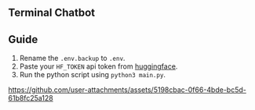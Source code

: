 ## Terminal Chatbot


## Guide 

1. Rename the `.env.backup` to `.env`.
2. Paste your `HF_TOKEN` api token from <a href="https://huggingface.co/">huggingface</a>. 
3. Run the python script using `python3 main.py`.

https://github.com/user-attachments/assets/5198cbac-0f66-4bde-bc5d-61b8fc25a128